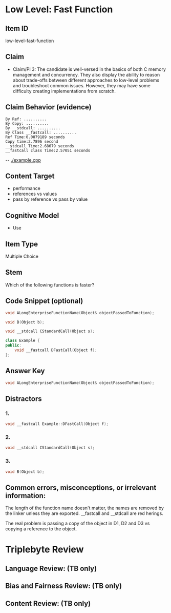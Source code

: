 # Low Level: Fast Function


## Item ID
low-level-fast-function


## Claim
-   Claim/PI 3: The candidate is well-versed in the basics of both C memory management and concurrency. They also display the ability to reason about trade-offs between different approaches to low-level problems and troubleshoot common issues. However, they may have some difficulty creating implementations from scratch.


## Claim Behavior (evidence)

```
By Ref: ..........
By Copy: ..........
By __stdcall: ..........
By Class __fastcall: ..........
Ref Time:0.0079189 seconds
Copy time:2.7896 second
__stdcall Time:2.68679 seconds
__fastcall class Time:2.57051 seconds
```
-- [./example.cpp](./example.cpp)


## Content Target
* performance
* references vs values
* pass by reference vs pass by value


## Cognitive Model
* Use


## Item Type
Multiple Choice


## Stem
Which of the following functions is faster?


## Code Snippet (optional)
```cpp
void ALongEnterpriseFunctionName(Object& objectPassedToFunction);

void B(Object b);

void __stdcall CStandardCall(Object s);

class Example {
public:
	void __fastcall DFastCall(Object f);
};
```


## Answer Key
```cpp
void ALongEnterpriseFunctionName(Object& objectPassedToFunction);
```

## Distractors
### 1.
```cpp
void __fastcall Example::DFastCall(Object f);
```


### 2.
```cpp
void __stdcall CStandardCall(Object s);
```


### 3.
```cpp
void B(Object b);
```


## Common errors, misconceptions, or irrelevant information:
The length of the function name doesn't matter, the names are removed by the linker unless they are exported.
__fastcall and __stdcall are red herings.

The real problem is passing a copy of the object in D1, D2 and D3 vs copying a reference to the object.

# Triplebyte Review


## Language Review: (TB only)


## Bias and Fairness Review: (TB only)


## Content Review: (TB only)

